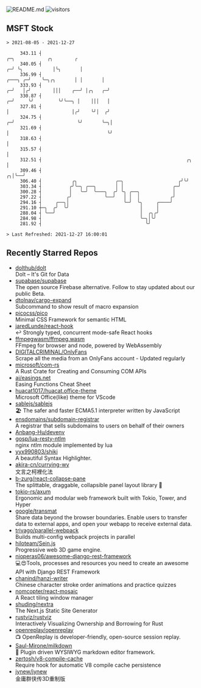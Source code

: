 ![README.md](https://github.com/Gerhut/Gerhut/workflows/README.md/badge.svg)
![visitors](https://visitors.vercel.app/Gerhut/Gerhut?token=8cf69d1f6813d272ef062726b6070c9be4ff72038cfe5a7ded7384a8da65d866)

## MSFT Stock

```
> 2021-08-05 - 2021-12-27

     343.11 ┤                                                                         ╭─╮            ╭╮        ╭ 
     340.05 ┤                                                                       ╭─╯ ╰╮           │╰╮       │ 
     336.99 ┤                                                               ╭───╮ ╭─╯    ╰─╮╭╮       │ │       │ 
     333.93 ┤                                                             ╭─╯   │╭╯        │││    ╭──╯ │╭╮   ╭─╯ 
     330.87 ┤                                                           ╭─╯     ╰╯         ╰╯╰──╮ │    │││   │   
     327.81 ┤                                                           │                       │╭╯    ╰╯│  ╭╯   
     324.75 ┤                                                         ╭─╯                       ╰╯       ╰─╮│    
     321.69 ┤                                                         │                                    ╰╯    
     318.63 ┤                                                         │                                          
     315.57 ┤                                                         │                                          
     312.51 ┤                                                     ╭╮  │                                          
     309.46 ┤                                                   ╭╮│╰──╯                                          
     306.40 ┤           ╭╮              ╭─╮                    ╭╯╰╯                                              
     303.34 ┤          ╭╯╰─╮ ╭──╮       │ │                  ╭─╯                                                 
     300.28 ┤          │   ╰─╯  ╰───╮  ╭╯ ╰╮ ╭──╮            │                                                   
     297.22 ┤         ╭╯            ╰──╯   │ │  │           ╭╯                                                   
     294.16 ┤     ╭──╮│                    ╰─╯  ╰╮     ╭────╯                                                    
     291.10 ┼─╮  ╭╯  ╰╯                          │     │                                                         
     288.04 ┤ ╰──╯                               │  ╭╮╭╯                                                         
     284.98 ┤                                    ╰─╮│╰╯                                                          
     281.92 ┤                                      ╰╯                                                            

> Last Refreshed: 2021-12-27 16:00:01
```

## Recently Starred Repos

- [dolthub/dolt](https://github.com/dolthub/dolt)  
  Dolt – It's Git for Data
- [supabase/supabase](https://github.com/supabase/supabase)  
  The open source Firebase alternative. Follow to stay updated about our public Beta.
- [dtolnay/cargo-expand](https://github.com/dtolnay/cargo-expand)  
  Subcommand to show result of macro expansion
- [picocss/pico](https://github.com/picocss/pico)  
  Minimal CSS Framework for semantic HTML
- [jaredLunde/react-hook](https://github.com/jaredLunde/react-hook)  
  ↩ Strongly typed, concurrent mode-safe React hooks
- [ffmpegwasm/ffmpeg.wasm](https://github.com/ffmpegwasm/ffmpeg.wasm)  
  FFmpeg for browser and node, powered by WebAssembly
- [DIGITALCRIMINAL/OnlyFans](https://github.com/DIGITALCRIMINAL/OnlyFans)  
  Scrape all the media from an OnlyFans account - Updated regularly
- [microsoft/com-rs](https://github.com/microsoft/com-rs)  
  A Rust Crate for Creating and Consuming COM APIs
- [ai/easings.net](https://github.com/ai/easings.net)  
  Easing Functions Cheat Sheet
- [huacat1017/huacat.office-theme](https://github.com/huacat1017/huacat.office-theme)  
  Microsoft Office(like) theme for VScode
- [sablejs/sablejs](https://github.com/sablejs/sablejs)  
  🏖️ The safer and faster ECMA5.1 interpreter written by JavaScript
- [ensdomains/subdomain-registrar](https://github.com/ensdomains/subdomain-registrar)  
  A registrar that sells subdomains to users on behalf of their owners
- [Anbang-Hu/devenv](https://github.com/Anbang-Hu/devenv)  
- [gosp/lua-resty-ntlm](https://github.com/gosp/lua-resty-ntlm)  
  nginx ntlm module implemented by lua
- [yyx990803/shiki](https://github.com/yyx990803/shiki)  
  A beautiful Syntax Highlighter.
- [akira-cn/currying-wy](https://github.com/akira-cn/currying-wy)  
  文言之柯裡化法
- [b-zurg/react-collapse-pane](https://github.com/b-zurg/react-collapse-pane)  
  The splittable, draggable, collapsible panel layout library 🎉
- [tokio-rs/axum](https://github.com/tokio-rs/axum)  
  Ergonomic and modular web framework built with Tokio, Tower, and Hyper
- [google/transmat](https://github.com/google/transmat)  
  Share data beyond the browser boundaries. Enable users to transfer data to external apps, and open your webapp to receive external data.
- [trivago/parallel-webpack](https://github.com/trivago/parallel-webpack)  
  Builds multi-config webpack projects in parallel
- [hiloteam/Sein.js](https://github.com/hiloteam/Sein.js)  
  Progressive web 3D game engine.
- [nioperas06/awesome-django-rest-framework](https://github.com/nioperas06/awesome-django-rest-framework)  
   💻😍Tools, processes and resources you need to create an awesome API with Django REST Framework
- [chanind/hanzi-writer](https://github.com/chanind/hanzi-writer)  
  Chinese character stroke order animations and practice quizzes
- [nomcopter/react-mosaic](https://github.com/nomcopter/react-mosaic)  
  A React tiling window manager
- [shuding/nextra](https://github.com/shuding/nextra)  
  The Next.js Static Site Generator
- [rustviz/rustviz](https://github.com/rustviz/rustviz)  
  Interactively Visualizing Ownership and Borrowing for Rust
- [openreplay/openreplay](https://github.com/openreplay/openreplay)  
  :tv: OpenReplay is developer-friendly, open-source session replay.
- [Saul-Mirone/milkdown](https://github.com/Saul-Mirone/milkdown)  
  🍼 Plugin driven WYSIWYG  markdown editor framework.
- [zertosh/v8-compile-cache](https://github.com/zertosh/v8-compile-cache)  
  Require hook for automatic V8 compile cache persistence
- [jynew/jynew](https://github.com/jynew/jynew)  
  金庸群侠传3D重制版
